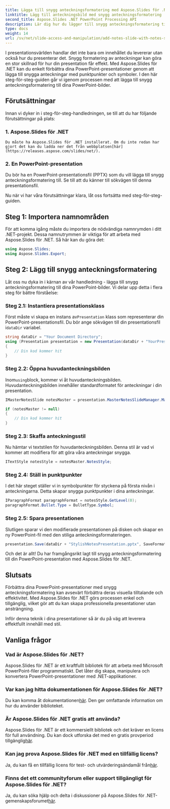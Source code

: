 ```yaml
---
title: Lägga till snygg anteckningsformatering med Aspose.Slides för .NET
linktitle: Lägg till anteckningsbild med snygg anteckningsformatering
second_title: Aspose.Slides .NET PowerPoint Processing API
description: Lär dig hur du lägger till snygg anteckningsformatering till dina PowerPoint-presentationer med Aspose.Slides för .NET. Förbättra dina bilder med symboler och punktpunkter.
type: docs
weight: 14
url: /sv/net/slide-access-and-manipulation/add-notes-slide-with-notes-style/
---
```


I presentationsvärlden handlar det inte bara om innehållet du levererar utan också hur du presenterar det. Snygg formatering av anteckningar kan göra en stor skillnad för hur din presentation får effekt. Med Aspose.Slides för .NET kan du enkelt förbättra dina PowerPoint-presentationer genom att lägga till snygga anteckningar med punktpunkter och symboler. I den här steg-för-steg-guiden går vi igenom processen med att lägga till snygg anteckningsformatering till dina PowerPoint-bilder.

## Förutsättningar

Innan vi dyker in i steg-för-steg-handledningen, se till att du har följande förutsättningar på plats:

### 1. Aspose.Slides för .NET
    Du måste ha Aspose.Slides för .NET installerat. Om du inte redan har gjort det kan du ladda ner det från webbplatsen[här](https://releases.aspose.com/slides/net/).

### 2. En PowerPoint-presentation
   Du bör ha en PowerPoint-presentationsfil (PPTX) som du vill lägga till snygg anteckningsformatering till. Se till att du känner till sökvägen till denna presentationsfil.

Nu när vi har våra förutsättningar klara, låt oss fortsätta med steg-för-steg-guiden.

## Steg 1: Importera namnområden

För att komma igång måste du importera de nödvändiga namnrymden i ditt .NET-projekt. Dessa namnutrymmen är viktiga för att arbeta med Aspose.Slides för .NET. Så här kan du göra det:

```csharp
using Aspose.Slides;
using Aspose.Slides.Export;
```

## Steg 2: Lägg till snygg anteckningsformatering

Låt oss nu dyka in i kärnan av vår handledning - lägga till snygg anteckningsformatering till dina PowerPoint-bilder. Vi delar upp detta i flera steg för bättre förståelse:

### Steg 2.1: Instantiera presentationsklass

 Först måste vi skapa en instans av`Presentation` klass som representerar din PowerPoint-presentationsfil. Du bör ange sökvägen till din presentationsfil i`dataDir` variabel.

```csharp
string dataDir = "Your Document Directory";
using (Presentation presentation = new Presentation(dataDir + "YourPresentation.pptx"))
{
    // Din kod kommer hit
}
```

### Steg 2.2: Öppna huvudanteckningsbilden

 Inom`using`block, kommer vi åt huvudanteckningsbilden. Huvudanteckningsbilden innehåller standardformatet för anteckningar i din presentation.

```csharp
IMasterNotesSlide notesMaster = presentation.MasterNotesSlideManager.MasterNotesSlide;

if (notesMaster != null)
{
    // Din kod kommer hit
}
```

### Steg 2.3: Skaffa anteckningsstil

Nu hämtar vi textstilen för huvudanteckningsbilden. Denna stil är vad vi kommer att modifiera för att göra våra anteckningar snygga.

```csharp
ITextStyle notesStyle = notesMaster.NotesStyle;
```

### Steg 2.4: Ställ in punktpunkter

I det här steget ställer vi in symbolpunkter för styckena på första nivån i anteckningarna. Detta skapar snygga punktpunkter i dina anteckningar.

```csharp
IParagraphFormat paragraphFormat = notesStyle.GetLevel(0);
paragraphFormat.Bullet.Type = BulletType.Symbol;
```

### Steg 2.5: Spara presentationen

Slutligen sparar vi den modifierade presentationen på disken och skapar en ny PowerPoint-fil med den stiliga anteckningsformateringen.

```csharp
presentation.Save(dataDir + "StylishNotesPresentation.pptx", SaveFormat.Pptx);
```

Och det är allt! Du har framgångsrikt lagt till snygg anteckningsformatering till din PowerPoint-presentation med Aspose.Slides för .NET.

## Slutsats

Förbättra dina PowerPoint-presentationer med snygg anteckningsformatering kan avsevärt förbättra deras visuella tilltalande och effektivitet. Med Aspose.Slides för .NET görs processen enkel och tillgänglig, vilket gör att du kan skapa professionella presentationer utan ansträngning.

Inför denna teknik i dina presentationer så är du på väg att leverera effektfullt innehåll med stil.

## Vanliga frågor

### Vad är Aspose.Slides för .NET?
Aspose.Slides för .NET är ett kraftfullt bibliotek för att arbeta med Microsoft PowerPoint-filer programmatiskt. Det låter dig skapa, manipulera och konvertera PowerPoint-presentationer med .NET-applikationer.

### Var kan jag hitta dokumentationen för Aspose.Slides för .NET?
 Du kan komma åt dokumentationen[här](https://reference.aspose.com/slides/net/). Den ger omfattande information om hur du använder biblioteket.

### Är Aspose.Slides för .NET gratis att använda?
 Aspose.Slides för .NET är ett kommersiellt bibliotek och det kräver en licens för full användning. Du kan dock utforska det med en gratis provperiod tillgänglig[här](https://releases.aspose.com/).

### Kan jag prova Aspose.Slides för .NET med en tillfällig licens?
Ja, du kan få en tillfällig licens för test- och utvärderingsändamål från[här](https://purchase.aspose.com/temporary-license/).

### Finns det ett communityforum eller support tillgängligt för Aspose.Slides för .NET?
 Ja, du kan söka hjälp och delta i diskussioner på Aspose.Slides för .NET-gemenskapsforumet[här](https://forum.aspose.com/).